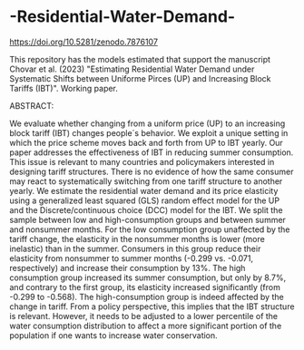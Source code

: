 # -Residential-Water-Demand-

https://doi.org/10.5281/zenodo.7876107

This repository has the models estimated that support the manuscript Chovar et al. (2023) "Estimating Residential  Water Demand under Systematic Shifts between Uniforme Pirces (UP) and Increasing Block Tariffs (IBT)".  Working paper.

ABSTRACT:

We evaluate whether changing from a uniform price (UP) to an increasing block tariff (IBT) changes people´s behavior. We exploit a unique setting in which the price scheme moves back and forth from  UP to IBT yearly.  Our paper addresses the effectiveness of IBT in reducing summer consumption. This issue is relevant to many countries and policymakers interested in designing tariff structures. There is no evidence of how the same consumer may react to systematically switching from one tariff structure to another yearly.  We estimate the residential water demand and its price elasticity using a generalized least squared (GLS) random effect model for the UP and the Discrete/continuous choice (DCC) model for the IBT. We split the sample between low and high-consumption groups and between summer and nonsummer months. For the low consumption group unaffected by the tariff change, the elasticity in the nonsummer months is lower (more inelastic) than in the summer.   Consumers in this group reduce their elasticity from nonsummer to summer months (-0.299 vs. -0.071, respectively) and increase their consumption by 13%. The high consumption group increased its summer consumption, but only by 8.7%, and contrary to the first group, its elasticity increased significantly (from -0.299 to -0.568). The high-consumption group is indeed affected by the change in tariff.  From a policy perspective, this implies that the IBT structure is relevant. However, it needs to be adjusted to a lower percentile of the water consumption distribution to affect a more significant portion of the population if one wants to increase water conservation.
